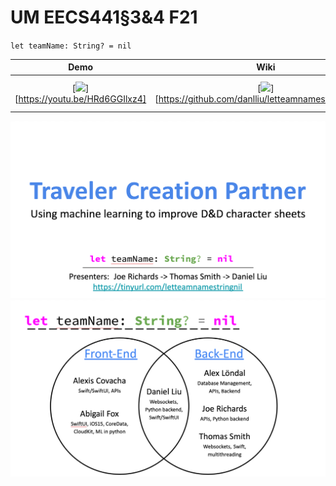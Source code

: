 # UM EECS441§3&4 F21
`let teamName: String? = nil`

| Demo  |  Wiki |  Trello  |
|:-----:|:-----:|:--------:|
|[<img src="https://eecs441.eecs.umich.edu/img/admin/video.png">][https://youtu.be/HRd6GGIlxz4]|[<img src="https://eecs441.eecs.umich.edu/img/admin/wiki.png">][https://github.com/danlliu/letteamnamestringnil/wiki]|[<img src="https://eecs441.eecs.umich.edu/img/admin/trello.png">][https://trello.com/b/c0FM2SOt/let-teamname-string-nil]|

![Elevator Pitch](/elevatorpitch.png)
![Team](/team.png)

[demo_page]: https://youtu.be/HRd6GGIlxz4
[wiki_page]: https://github.com/danlliu/letteamnamestringnil/wiki
[process_page]: https://trello.com/b/c0FM2SOt/let-teamname-string-nil

